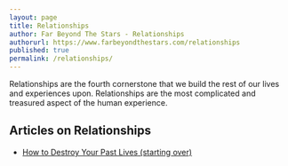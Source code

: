 ```yaml
---
layout: page
title: Relationships
author: Far Beyond The Stars - Relationships
authorurl: https://www.farbeyondthestars.com/relationships
published: true
permalink: /relationships/
---
```


Relationships are the fourth cornerstone that we build the rest of our lives and experiences upon. Relationships are the most complicated and treasured aspect of the human experience.

## Articles on Relationships
<ul>
<li><a href="/how-to-destroy-your-past-lives-starting-over/">How to Destroy Your Past Lives (starting over)</a></li>
</ul>
